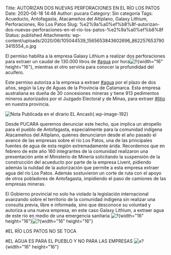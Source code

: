 Title: AUTORIZAN DOS NUEVAS PERFORACIONES EN EL RÍO LOS PATOS
Date: 2020-06-18 14:48
Author: pucara
Category: Sin categoría
Tags: Acueducto, Antofagasta, Atacameños del Altiplano, Galaxy Lithium, Perforaciones, Rio Los Patos
Slug: %e2%9a%a0%ef%b8%8f-autorizan-dos-nuevas-perforaciones-en-el-rio-los-patos-%e2%9a%a0%ef%b8%8f
Status: published
Attachments: wp-content/uploads/2020/06/105044539_1565653843602696_8622576537903415554_o.jpg

<!-- wp:paragraph -->

El permiso habilita a la empresa Galaxy Lithium a realizar dos perforaciones para extraer un caudal de 130.000 litros de [\#agua](https://www.facebook.com/hashtag/agua?__eep__=6&__cft__%5B0%5D=AZX7Mc49A0s2lgCbn61wuduJivnrDa-Pe5dRN_OW-Skpb2qy6oWqJB66ffa_PhRqFhmaiUbM9O1QP4qsZ0SvrNgKDWZxR8AQKJ27SkeLD1lSkgiqZl2KNFiRstG10HptEB-IS6M_eQlXQaTBCTur0mfaAqpWQ0VCGcjAB9wP3fzYjQ&__tn__=*NK-R) por hora![‼️](https://static.xx.fbcdn.net/images/emoji.php/v9/tfe/1.5/16/203c.png){width="16" height="16"}, mientras el otro serviría para conocer la profundidad del acuífero.

<!-- /wp:paragraph -->

<!-- wp:paragraph -->

Este permiso autoriza a la empresa a extraer [\#agua](https://www.facebook.com/hashtag/agua?__eep__=6&__cft__%5B0%5D=AZX7Mc49A0s2lgCbn61wuduJivnrDa-Pe5dRN_OW-Skpb2qy6oWqJB66ffa_PhRqFhmaiUbM9O1QP4qsZ0SvrNgKDWZxR8AQKJ27SkeLD1lSkgiqZl2KNFiRstG10HptEB-IS6M_eQlXQaTBCTur0mfaAqpWQ0VCGcjAB9wP3fzYjQ&__tn__=*NK-R) por el plazo de dos años, según la Ley de Aguas de la Provincia de Catamarca. Esta empresa australiana es dueña de 30 concesiones mineras y tiene 913 pedimentos mineros autorizados por el Juzgado Electoral y de Minas, para extraer [\#litio](https://www.facebook.com/hashtag/litio?__eep__=6&__cft__%5B0%5D=AZX7Mc49A0s2lgCbn61wuduJivnrDa-Pe5dRN_OW-Skpb2qy6oWqJB66ffa_PhRqFhmaiUbM9O1QP4qsZ0SvrNgKDWZxR8AQKJ27SkeLD1lSkgiqZl2KNFiRstG10HptEB-IS6M_eQlXQaTBCTur0mfaAqpWQ0VCGcjAB9wP3fzYjQ&__tn__=*NK-R) en nuestra provincia.

<!-- /wp:paragraph -->

<!-- wp:image {"id":192,"sizeSlug":"large"} -->

![Nota Publicada en el dirario EL Ancasti](http://pucara.ga/wp-content/uploads/2020/06/105044539_1565653843602696_8622576537903415554_o.jpg){.wp-image-192}

<!-- /wp:image -->

<!-- wp:paragraph -->

Desde PUCARA queremos denunciar este hecho, que implica un atropello para el pueblo de Antofagasta, especialmente para la comunidad indígena Atacameños del Altiplano, quienes denunciaron desde el año pasado el avance de las empresas sobre el río Los Patos, una de las principales fuentes de agua de esta región extremadamente árida. Recordemos que en febrero de este año 160 integrantes de la comunidad realizaron una presentación ante el Ministerio de Minería solicitando la suspensión de la construcción del acueducto por parte de la empresa Livent, pidiendo además la nulidad de la autorización que permite a esta empresa extraer agua del río Los Patos. Además sostuvieron un corte de ruta con el apoyo de otros pobladores de Antofagasta, impidiendo el paso de camiones de las empresas mineras.

<!-- /wp:paragraph -->

<!-- wp:paragraph -->

El Gobierno provincial no solo ha violado la legislación internacional avanzando sobre el territorio de la comunidad indígena sin realizar una consulta previa, libre e informada, sino que desconoce su voluntad y autoriza a una nueva empresa, en este caso Galaxy Lithium, a extraer agua de este río en medio de una emergencia sanitaria ![?](https://static.xx.fbcdn.net/images/emoji.php/v9/tdb/1.5/16/1f92c.png){width="16" height="16"}![?](https://static.xx.fbcdn.net/images/emoji.php/v9/tdb/1.5/16/1f92c.png){width="16" height="16"}

<!-- /wp:paragraph -->

<!-- wp:paragraph -->

\#EL RÍO LOS PATOS NO SE TOCA

<!-- /wp:paragraph -->

<!-- wp:paragraph -->

\#EL AGUA ES PARA EL PUEBLO Y NO PARA LAS EMPRESAS ![✊?](https://static.xx.fbcdn.net/images/emoji.php/v9/te3/1.5/16/270a_1f3fd.png){width="16" height="16"}

<!-- /wp:paragraph -->
